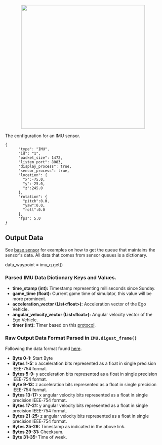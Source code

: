 <p align="center">
<img src="https://github.com/monoDriveIO/Client/raw/master/WikiPhotos/imusensor.PNG" width="400" height="400" />
</p>

The configuration for an IMU sensor.

```
{
      "type": "IMU",
      "id": "1",
      "packet_size": 1472,
      "listen_port": 8083,
      "display_process": true,
      "sensor_process": true,
      "location": {
        "x":-75.0,
        "y":-25.0,
        "z":245.0
      },
      "rotation": {
        "pitch":0.0,
        "yaw":0.0,
        "roll":0.0
      },
      "fps": 5.0
}
```

## Output Data
See [base sensor](Base-Sensor.md) for examples on how to get the queue that maintains the sensor's data. All data that comes from sensor queues is a dictionary.

data_waypoint = imu_q.get()

### Parsed IMU Data Dictionary Keys and Values.

- **time_stamp (int):** Timestamp representing milliseconds since Sunday.
- **game_time (float):** Current game time of simulator, this value will be more prominent.
- **acceleration_vector (List<float<float>>):** Acceleration vector of the Ego Vehicle.
- **angular_velocity_vector (List<float<float>>):** Angular velocity vector of the Ego Vehicle. 
- **timer (int):** Timer based on this [protocol](http://files.microstrain.com/dcp/Inertia-Link-3DM-GX2-data-communications-protocol.pdf).

### Raw Output Data Format Parsed in `IMU.digest_frame()`

Following the data format found [here](http://files.microstrain.com/dcp/Inertia-Link-3DM-GX2-data-communications-protocol.pdf).

- **Byte 0-1:** Start Byte
- **Bytes 1-5:** x acceleration bits represented as a float in single precision IEEE-754 format.
- **Bytes 5-9:** y acceleration bits represented as a float in single precision IEEE-754 format.
- **Byte 9-13:** z acceleration bits represented as a float in single precision IEEE-754 format.
- **Bytes 13-17:** x angular velocity bits represented as a float in single precision IEEE-754 format.
- **Bytes 17-21:** y angular velocity bits represented as a float in single precision IEEE-754 format.
- **Bytes 21-25:** z angular velocity bits represented as a float in single precision IEEE-754 format.
- **Bytes 25-29:** Timestamp as indicated in the above link.
- **Bytes 29-31:** Checksum.
- **Byte 31-35:** Time of week.